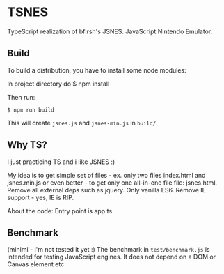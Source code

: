 TSNES
=====

TypeScript realization of bfirsh's JSNES.
JavaScript Nintendo Emulator.

Build
-----

To build a distribution, you have to install some node modules:

  In project directory do
    $ npm install

Then run:

    $ npm run build

This will create ``jsnes.js`` and ``jsnes-min.js`` in ``build/``.

Why TS?
-------
I just practicing TS and i like JSNES :)
 
My idea is to get simple set of files - ex. only two files index.html and jsnes.min.js
or even better - to get only one all-in-one file file: jsnes.html.
Remove all external deps such as jquery. Only vanilla ES6. Remove IE support - yes, IE is RIP.

About the code:
Entry point is app.ts

Benchmark
---------

(minimi - i'm not tested it yet :)
The benchmark in ``test/benchmark.js`` is intended for testing JavaScript 
engines. It does not depend on a DOM or Canvas element etc.

